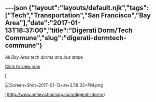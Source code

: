 ---json
{"layout":"layouts/default.njk","tags":["Tech","Transportation","San Francisco","Bay Area"],"date":"2017-01-13T18:37:00","title":"Digerati Dorm/Tech Commune","slug":"digerati-dormtech-commune"}
---

_All Bay Area tech dorms and bus stops_

[Click to view map](http://www.antievictionmap.com/digerati-dorm/)

[

![Screen+Shot+2017-01-13+at+3.58.33+PM.png](https://images.squarespace-cdn.com/content/v1/52b7d7a6e4b0b3e376ac8ea2/1514054221710-U9WNCCMQ4ZD0TZ4TO588/ke17ZwdGBToddI8pDm48kJn7_EaEBMOz_-giAnOEQtgUqsxRUqqbr1mOJYKfIPR7LoDQ9mXPOjoJoqy81S2I8N_N4V1vUb5AoIIIbLZhVYxCRW4BPu10St3TBAUQYVKc9S7LzJrp6StQQRgQ227RQ1MvTOHrGeJ1KN7kCIsol3k8YLAw6_L14JB4KU1T4y5O/Screen%2BShot%2B2017-01-13%2Bat%2B3.58.33%2BPM.png)

](http://www.antievictionmap.com/digerati-dorm/)
